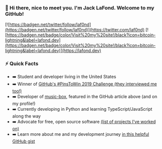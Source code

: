 ### 👋 Hi there, nice to meet you. I'm Jack LaFond. Welcome to my GitHub!
[![https://badgen.net/twitter/follow/laf0nd](https://badgen.net/twitter/follow/laf0nd)](https://twitter.com/laf0nd) [![https://badgen.net/badge/color/Visit%20my%20site!/black?icon=bitcoin-lightning&label=lafond.dev](https://badgen.net/badge/color/Visit%20my%20site!/black?icon=bitcoin-lightning&label=lafond.dev)](https://lafond.dev)

### ⚡ Quick Facts
- ➡️ Student and developer living in the United States
- ➡️ Winner of [GitHub's #PinsToWin 2019 Challenge (they interviewed me too!)](https://github.blog/2019-09-03-pins-to-win-stunning-student-profiles/)
- ➡️ Developer of [music-box](https://github.com/jacc/music-box), featured in the GitHub article above (and on my profile!)
- ➡️ Currently developing in Python and learning TypeScript/JavaScript along the way
- ➡️ Advocate for free, open source software [(list of projects I've worked on)](https://gist.github.com/jacc/6dd1ed8a8762039d3041777d74ff38b9)
- ➡️ Learn more about me and my development journey [in this helpful GitHub gist](https://gist.github.com/jacc/df6b06ccc66985d4ad4fe1c3ce02ec07)
